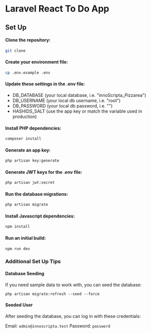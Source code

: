 # Laravel React To Do App

## Set Up

#### Clone the repository:

```bash
git clone
```

#### Create your environment file:
```bash
cp .env.example .env
```
#### Update these settings in the .env file:

* DB_DATABASE (your local database, i.e. "innoScripta_Pizzarea")
* DB_USERNAME (your local db username, i.e. "root")
* DB_PASSWORD (your local db password, i.e. "")
* HASHIDS_SALT (use the app key or match the variable used in production)

#### Install PHP dependencies:

```bash
composer install
```

#### Generate an app key:
```bash
php artisan key:generate
```

#### Generate JWT keys for the .env file:
```bash
php artisan jwt:secret
```

#### Run the database migrations:
```bash
php artisan migrate
```

#### Install Javascript dependencies:
```bash
npm install
```

#### Run an initial build:
```bash
npm run dev
```

### Additional Set Up Tips

#### Database Seeding

If you need sample data to work with, you can seed the database:

```
php artisan migrate:refresh --seed --force
```
#### Seeded User

After seeding the database, you can log in with these credentials:

Email: `admin@innoscripta.test`
Password: `password`
